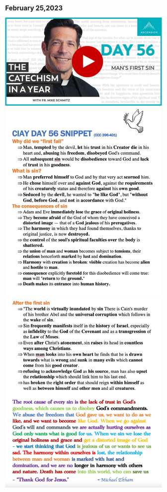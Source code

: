 ## February 25,2023 ##

[![Man's First Sin](https://raw.githubusercontent.com/fernal73/CIAY/main/February/jpgs/Day056.jpg)](https://youtu.be/Berbij6n1Sk "Man's First Sin")
![Day 56 Snippet 1](https://raw.githubusercontent.com/fernal73/CIAY/main/February/jpgs/Day56Snippet1.jpg)
![Day 56 Snippet 2](https://raw.githubusercontent.com/fernal73/CIAY/main/February/jpgs/Day56Snippet2.jpg)
